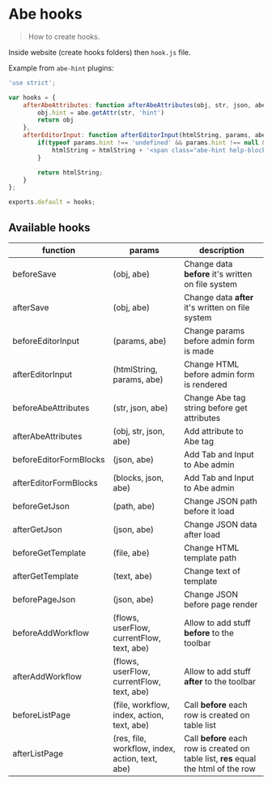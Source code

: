 # Abe hooks

> How to create hooks.

Inside website (create hooks folders) then `hook.js` file.

Example from `abe-hint` plugins:

```javascript
'use strict';

var hooks = {
    afterAbeAttributes: function afterAbeAttributes(obj, str, json, abe) {
        obj.hint = abe.getAttr(str, 'hint')
        return obj
    },
    afterEditorInput: function afterEditorInput(htmlString, params, abe) {
        if(typeof params.hint !== 'undefined' && params.hint !== null && params.hint !== '') {
            htmlString = htmlString + '<span class="abe-hint help-block"><span class="glyphicon glyphicon-info-sign"></span>' + params.hint + '</span>'
        }

        return htmlString;
    }
};

exports.default = hooks;
```

## Available hooks

function | params | description
--- | --- | --- |
beforeSave | (obj, abe) | Change data **before** it's written on file system
afterSave | (obj, abe) | Change data **after** it's written on file system
beforeEditorInput | (params, abe) | Change params before admin form is made
afterEditorInput | (htmlString, params, abe) | Change HTML before admin form is rendered
beforeAbeAttributes | (str, json, abe) | Change Abe tag string before get attributes
afterAbeAttributes | (obj, str, json, abe) | Add attribute to Abe tag
beforeEditorFormBlocks | (json, abe) | Add Tab and Input to Abe admin
afterEditorFormBlocks | (blocks, json, abe) | Add Tab and Input to Abe admin
beforeGetJson | (path, abe) | Change JSON path before it load
afterGetJson | (json, abe) | Change JSON data after load
beforeGetTemplate | (file, abe) | Change HTML template path
afterGetTemplate | (text, abe) | Change text of template
beforePageJson | (json, abe) | Change JSON before page render
beforeAddWorkflow | (flows, userFlow, currentFlow, text, abe) | Allow to add stuff **before** to the toolbar
afterAddWorkflow | (flows, userFlow, currentFlow, text, abe) |  Allow to add stuff **after** to the toolbar
beforeListPage | (file, workflow, index, action, text, abe) | Call **before** each row is created on table list
afterListPage | (res, file, workflow, index, action, text, abe) | Call **before** each row is created on table list, **res** equal the html of the row
